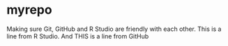 # myrepo
Making sure Git, GitHub and R Studio are friendly with each other.
This is a line from R Studio.
And THIS is a line from GitHub

